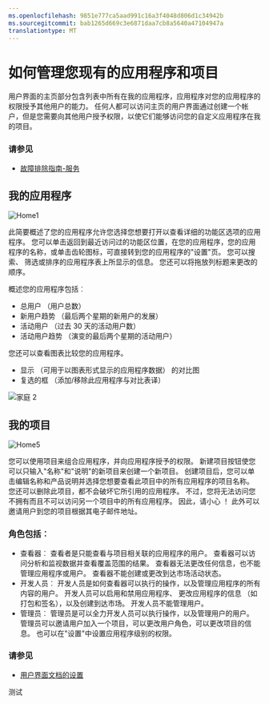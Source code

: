 ```yaml
---
ms.openlocfilehash: 9851e777ca5aad991c16a3f4048d806d1c34942b
ms.sourcegitcommit: bab1265d669c3e6871daa7cb8a5640a47104947a
translationtype: MT
---
```

<properties 
   pageTitle="Azure 的移动服务用户界面-主页" 
   description="了解如何管理您现有的应用程序和使用 Azure 移动合作项目" 
   services="mobile-engagement" 
   documentationCenter="" 
   authors="piyushjo" 
   manager="dwrede" 
   editor=""/>

<tags
   ms.service="mobile-engagement"
   ms.devlang="na"
   ms.topic="article"
   ms.tgt_pltfrm="mobile-multiple"
   ms.workload="mobile" 
   ms.date="08/10/2015"
   ms.author="piyushjo"/>

# 如何管理您现有的应用程序和项目
用户界面的主页部分包含列表中所有在我的应用程序，应用程序对您的应用程序的权限授予其他用户的能力。 任何人都可以访问主页的用户界面通过创建一个帐户，但是您需要向其他用户授予权限，以使它们能够访问您的自定义应用程序在我的项目。

### 请参见
-  [故障排除指南-服务][链接 24]

## 我的应用程序
![Home1][2]

此简要概述了您的应用程序允许您选择您想要打开以查看详细的功能区选项的应用程序。 您可以单击返回到最近访问过的功能区位置，在您的应用程序，您的应用程序的名称，或单击齿轮图标，可直接转到您的应用程序的"设置"页。 您可以搜索、 筛选或排序的应用程序表上所显示的信息。 您还可以将拖放列标题来更改的顺序。 
 
概述您的应用程序包括︰

- 总用户 （用户总数）
- 新用户趋势 （最后两个星期的新用户的发展）
- 活动用户 （过去 30 天的活动用户数）
- 活动用户趋势 （演变的最后两个星期的活动用户）
 
您还可以查看图表比较您的应用程序。

- 显示 （可用于以图表形式显示的应用程序数据） 的对比图
- 复选的框 （添加/移除此应用程序与对比表译）
 
![家庭 2][3]

## 我的项目
![Home5][6]

您可以使用项目来组合应用程序，并向应用程序授予的权限。 新建项目按钮使您可以只输入"名称"和"说明"的新项目来创建一个新项目。 创建项目后，您可以单击编辑名称和产品说明并选择您想要查看此项目中的所有应用程序的项目名称。 您还可以删除此项目，都不会破坏它所引用的应用程序。 不过，您将无法访问您不拥有而且不可以访问另一个项目中的所有应用程序。 因此，请小心 ！ 此外可以邀请用户到您的项目根据其电子邮件地址。

### 角色包括︰
- 查看器︰ 查看者是只能查看与项目相关联的应用程序的用户。 查看器可以访问分析和监视数据并查看覆盖范围的结果。 查看器无法更改任何信息，也不能管理应用程序或用户。 查看器不能创建或更改到达市场活动状态。
- 开发人员︰ 开发人员是如何查看器可以执行的操作，以及管理应用程序的所有内容的用户。 开发人员可以启用和禁用应用程序、 更改应用程序的信息 （如打包和签名），以及创建到达市场。 开发人员不能管理用户。 
- 管理员︰ 管理员是可以全力开发人员可以执行操作，以及管理用户的用户。 管理员可以邀请用户加入一个项目，可以更改用户角色，可以更改项目的信息。 也可以在"设置"中设置应用程序级别的权限。
 
### 请参见
-  [用户界面文档的设置][链接 20]

<!--Image references-->
[1]: ./media/mobile-engagement-user-interface-navigation/navigation1.png
[2]: ./media/mobile-engagement-user-interface-home/home1.png
[3]: ./media/mobile-engagement-user-interface-home/home2.png
[4]: ./media/mobile-engagement-user-interface-home/home3.png
[5]: ./media/mobile-engagement-user-interface-home/home4.png
[6]: ./media/mobile-engagement-user-interface-home/home5.png
[7]: ./media/mobile-engagement-user-interface-my-account/myaccount1.png
[8]: ./media/mobile-engagement-user-interface-my-account/myaccount2.png
[9]: ./media/mobile-engagement-user-interface-my-account/myaccount3.png
[10]: ./media/mobile-engagement-user-interface-analytics/analytics1.png
[11]: ./media/mobile-engagement-user-interface-analytics/analytics2.png
[12]: ./media/mobile-engagement-user-interface-analytics/analytics3.png
[13]: ./media/mobile-engagement-user-interface-analytics/analytics4.png
[14]: ./media/mobile-engagement-user-interface-monitor/monitor1.png
[15]: ./media/mobile-engagement-user-interface-monitor/monitor2.png
[16]: ./media/mobile-engagement-user-interface-monitor/monitor3.png
[17]: ./media/mobile-engagement-user-interface-monitor/monitor4.png
[18]: ./media/mobile-engagement-user-interface-reach/reach1.png
[19]: ./media/mobile-engagement-user-interface-reach/reach2.png
[20]: ./media/mobile-engagement-user-interface-reach-campaign/Reach-Campaign1.png
[21]: ./media/mobile-engagement-user-interface-reach-campaign/Reach-Campaign2.png
[22]: ./media/mobile-engagement-user-interface-reach-campaign/Reach-Campaign3.png
[23]: ./media/mobile-engagement-user-interface-reach-campaign/Reach-Campaign4.png
[24]: ./media/mobile-engagement-user-interface-reach-campaign/Reach-Campaign5.png
[25]: ./media/mobile-engagement-user-interface-reach-campaign/Reach-Campaign6.png
[26]: ./media/mobile-engagement-user-interface-reach-campaign/Reach-Campaign7.png
[27]: ./media/mobile-engagement-user-interface-reach-campaign/Reach-Campaign8.png
[28]: ./media/mobile-engagement-user-interface-reach-campaign/Reach-Campaign9.png
[29]: ./media/mobile-engagement-user-interface-reach-criterion/Reach-Criterion1.png
[30]: ./media/mobile-engagement-user-interface-reach-content/Reach-Content1.png
[31]: ./media/mobile-engagement-user-interface-reach-content/Reach-Content2.png
[32]: ./media/mobile-engagement-user-interface-reach-content/Reach-Content3.png
[33]: ./media/mobile-engagement-user-interface-reach-content/Reach-Content4.png
[34]: ./media/mobile-engagement-user-interface-dashboard/dashboard1.png
[35]: ./media/mobile-engagement-user-interface-segments/segments1.png
[36]: ./media/mobile-engagement-user-interface-segments/segments2.png
[37]: ./media/mobile-engagement-user-interface-segments/segments3.png
[38]: ./media/mobile-engagement-user-interface-segments/segments4.png
[39]: ./media/mobile-engagement-user-interface-segments/segments5.png
[40]: ./media/mobile-engagement-user-interface-segments/segments6.png
[41]: ./media/mobile-engagement-user-interface-segments/segments7.png
[42]: ./media/mobile-engagement-user-interface-segments/segments8.png
[43]: ./media/mobile-engagement-user-interface-segments/segments9.png
[44]: ./media/mobile-engagement-user-interface-segments/segments10.png
[45]: ./media/mobile-engagement-user-interface-segments/segments11.png
[46]: ./media/mobile-engagement-user-interface-settings/settings1.png
[47]: ./media/mobile-engagement-user-interface-settings/settings2.png
[48]: ./media/mobile-engagement-user-interface-settings/settings3.png
[49]: ./media/mobile-engagement-user-interface-settings/settings4.png
[50]: ./media/mobile-engagement-user-interface-settings/settings5.png
[51]: ./media/mobile-engagement-user-interface-settings/settings6.png
[52]: ./media/mobile-engagement-user-interface-settings/settings7.png
[53]: ./media/mobile-engagement-user-interface-settings/settings8.png
[54]: ./media/mobile-engagement-user-interface-settings/settings9.png
[55]: ./media/mobile-engagement-user-interface-settings/settings10.png
[56]: ./media/mobile-engagement-user-interface-settings/settings11.png
[57]: ./media/mobile-engagement-user-interface-settings/settings12.png
[58]: ./media/mobile-engagement-user-interface-settings/settings13.png

<!--Link references-->
[链接 1]: mobile-engagement-user-interface.md
[链接 2]: mobile-engagement-troubleshooting-guide.md
[链接 3]: mobile-engagement-how-tos.md
[链接 4]: http://go.microsoft.com/fwlink/?LinkID=525553
[链接 5]: http://go.microsoft.com/fwlink/?LinkID=525554
[6 链接]: http://go.microsoft.com/fwlink/?LinkId=525555
[链接 7]: https://account.windowsazure.com/PreviewFeatures
[链接 8]: https://social.msdn.microsoft.com/Forums/azure/home?forum=azuremobileengagement
[链接 9]: http://azure.microsoft.com/services/mobile-engagement/
[10 链接]: http://azure.microsoft.com/documentation/services/mobile-engagement/
[链接 11]: http://azure.microsoft.com/pricing/details/mobile-engagement/
[链接 12]: mobile-engagement-user-interface-navigation.md
[链接 13]: mobile-engagement-user-interface-home.md
[链接 14]: mobile-engagement-user-interface-my-account.md
[15 链接]: mobile-engagement-user-interface-analytics.md
[链接 16]: mobile-engagement-user-interface-monitor.md
[链接 17]: mobile-engagement-user-interface-reach.md
[链接 18]: mobile-engagement-user-interface-segments.md
[链接 19]: mobile-engagement-user-interface-dashboard.md
[链接 20]: mobile-engagement-user-interface-settings.md
[链接 21]: mobile-engagement-troubleshooting-guide-analytics.md
[链接 22]: mobile-engagement-troubleshooting-guide-apis.md
[链接 23]: mobile-engagement-troubleshooting-guide-push-reach.md
[链接 24]: mobile-engagement-troubleshooting-guide-service.md
[链接 25]: mobile-engagement-troubleshooting-guide-sdk.md
[链接 26]: mobile-engagement-troubleshooting-guide-sr-info.md
[链接 27]: ../mobile-engagement-how-tos-first-push.md
[链接 28]: ../mobile-engagement-how-tos-test-campaign.md
[链接 29]: ../mobile-engagement-how-tos-personalize-push.md
[链接 30]: ../mobile-engagement-how-tos-differentiate-push.md
[链接 31]: ../mobile-engagement-how-tos-schedule-campaign.md
[链接 32]: ../mobile-engagement-how-tos-text-view.md
[链接 33]: ../mobile-engagement-how-tos-web-view.md


 
 
测试
